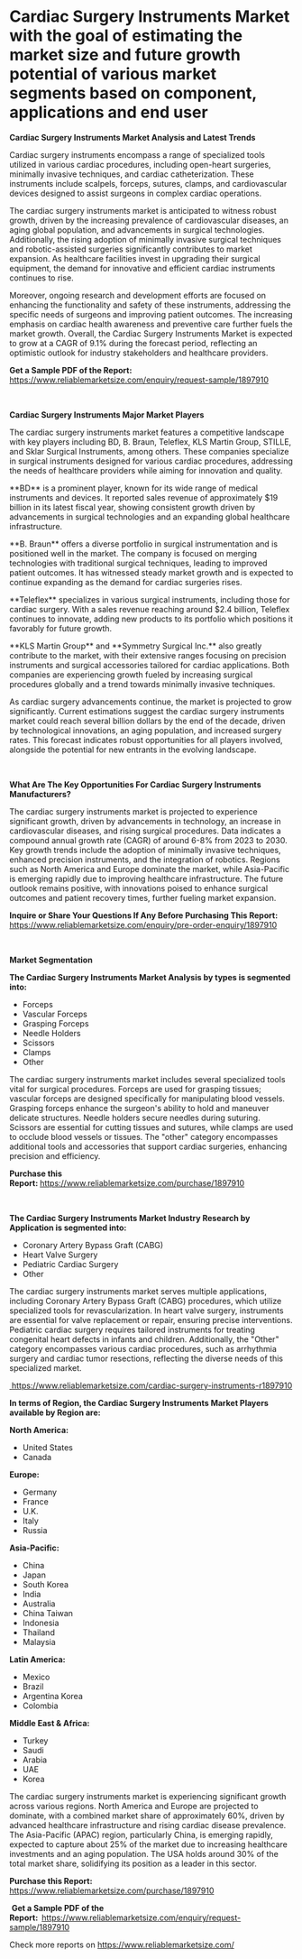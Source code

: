 <p><h1>Cardiac Surgery Instruments Market with the goal of estimating the market size and future growth potential of various market segments based on component, applications and end user</h1></p><p><strong>Cardiac Surgery Instruments Market Analysis and Latest Trends</strong></p>
<p><p>Cardiac surgery instruments encompass a range of specialized tools utilized in various cardiac procedures, including open-heart surgeries, minimally invasive techniques, and cardiac catheterization. These instruments include scalpels, forceps, sutures, clamps, and cardiovascular devices designed to assist surgeons in complex cardiac operations.</p><p>The cardiac surgery instruments market is anticipated to witness robust growth, driven by the increasing prevalence of cardiovascular diseases, an aging global population, and advancements in surgical technologies. Additionally, the rising adoption of minimally invasive surgical techniques and robotic-assisted surgeries significantly contributes to market expansion. As healthcare facilities invest in upgrading their surgical equipment, the demand for innovative and efficient cardiac instruments continues to rise.</p><p>Moreover, ongoing research and development efforts are focused on enhancing the functionality and safety of these instruments, addressing the specific needs of surgeons and improving patient outcomes. The increasing emphasis on cardiac health awareness and preventive care further fuels the market growth. Overall, the Cardiac Surgery Instruments Market is expected to grow at a CAGR of 9.1% during the forecast period, reflecting an optimistic outlook for industry stakeholders and healthcare providers.</p></p>
<p><strong>Get a Sample PDF of the Report:&nbsp;</strong> <a href="https://www.reliablemarketsize.com/enquiry/request-sample/1897910?utm_campaign=2629&utm_medium=2&utm_source=Github&utm_content=ia&utm_term=03032025&utm_id=cardiac-surgery-instruments">https://www.reliablemarketsize.com/enquiry/request-sample/1897910</a></p>
<p>&nbsp;</p>
<p><strong>Cardiac Surgery Instruments Major Market Players</strong></p>
<p><p>The cardiac surgery instruments market features a competitive landscape with key players including BD, B. Braun, Teleflex, KLS Martin Group, STILLE, and Sklar Surgical Instruments, among others. These companies specialize in surgical instruments designed for various cardiac procedures, addressing the needs of healthcare providers while aiming for innovation and quality.</p><p>**BD** is a prominent player, known for its wide range of medical instruments and devices. It reported sales revenue of approximately $19 billion in its latest fiscal year, showing consistent growth driven by advancements in surgical technologies and an expanding global healthcare infrastructure.</p><p>**B. Braun** offers a diverse portfolio in surgical instrumentation and is positioned well in the market. The company is focused on merging technologies with traditional surgical techniques, leading to improved patient outcomes. It has witnessed steady market growth and is expected to continue expanding as the demand for cardiac surgeries rises.</p><p>**Teleflex** specializes in various surgical instruments, including those for cardiac surgery. With a sales revenue reaching around $2.4 billion, Teleflex continues to innovate, adding new products to its portfolio which positions it favorably for future growth.</p><p>**KLS Martin Group** and **Symmetry Surgical Inc.** also greatly contribute to the market, with their extensive ranges focusing on precision instruments and surgical accessories tailored for cardiac applications. Both companies are experiencing growth fueled by increasing surgical procedures globally and a trend towards minimally invasive techniques.</p><p>As cardiac surgery advancements continue, the market is projected to grow significantly. Current estimations suggest the cardiac surgery instruments market could reach several billion dollars by the end of the decade, driven by technological innovations, an aging population, and increased surgery rates. This forecast indicates robust opportunities for all players involved, alongside the potential for new entrants in the evolving landscape.</p></p>
<p>&nbsp;</p>
<p><strong>What Are The Key Opportunities For Cardiac Surgery Instruments Manufacturers?</strong></p>
<p><p>The cardiac surgery instruments market is projected to experience significant growth, driven by advancements in technology, an increase in cardiovascular diseases, and rising surgical procedures. Data indicates a compound annual growth rate (CAGR) of around 6-8% from 2023 to 2030. Key growth trends include the adoption of minimally invasive techniques, enhanced precision instruments, and the integration of robotics. Regions such as North America and Europe dominate the market, while Asia-Pacific is emerging rapidly due to improving healthcare infrastructure. The future outlook remains positive, with innovations poised to enhance surgical outcomes and patient recovery times, further fueling market expansion.</p></p>
<p><strong>Inquire or Share Your Questions If Any Before Purchasing This Report:</strong> <a href="https://www.reliablemarketsize.com/enquiry/pre-order-enquiry/1897910?utm_campaign=2629&utm_medium=2&utm_source=Github&utm_content=ia&utm_term=03032025&utm_id=cardiac-surgery-instruments">https://www.reliablemarketsize.com/enquiry/pre-order-enquiry/1897910</a></p>
<p>&nbsp;</p>
<p><strong>Market Segmentation</strong></p>
<p><strong>The Cardiac Surgery Instruments Market Analysis by types is segmented into:</strong></p>
<p><ul><li>Forceps</li><li>Vascular Forceps</li><li>Grasping Forceps</li><li>Needle Holders</li><li>Scissors</li><li>Clamps</li><li>Other</li></ul></p>
<p><p>The cardiac surgery instruments market includes several specialized tools vital for surgical procedures. Forceps are used for grasping tissues; vascular forceps are designed specifically for manipulating blood vessels. Grasping forceps enhance the surgeon's ability to hold and maneuver delicate structures. Needle holders secure needles during suturing. Scissors are essential for cutting tissues and sutures, while clamps are used to occlude blood vessels or tissues. The "other" category encompasses additional tools and accessories that support cardiac surgeries, enhancing precision and efficiency.</p></p>
<p><strong>Purchase this Report:&nbsp;</strong><a href="https://www.reliablemarketsize.com/purchase/1897910?utm_campaign=2629&utm_medium=2&utm_source=Github&utm_content=ia&utm_term=03032025&utm_id=cardiac-surgery-instruments">https://www.reliablemarketsize.com/purchase/1897910</a></p>
<p>&nbsp;</p>
<p><strong>The Cardiac Surgery Instruments Market Industry Research by Application is segmented into:</strong></p>
<p><ul><li>Coronary Artery Bypass Graft (CABG)</li><li>Heart Valve Surgery</li><li>Pediatric Cardiac Surgery</li><li>Other</li></ul></p>
<p><p>The cardiac surgery instruments market serves multiple applications, including Coronary Artery Bypass Graft (CABG) procedures, which utilize specialized tools for revascularization. In heart valve surgery, instruments are essential for valve replacement or repair, ensuring precise interventions. Pediatric cardiac surgery requires tailored instruments for treating congenital heart defects in infants and children. Additionally, the "Other" category encompasses various cardiac procedures, such as arrhythmia surgery and cardiac tumor resections, reflecting the diverse needs of this specialized market.</p></p>
<p><a href="https://www.reliablemarketsize.com/cardiac-surgery-instruments-r1897910?utm_campaign=2629&utm_medium=2&utm_source=Github&utm_content=ia&utm_term=03032025&utm_id=cardiac-surgery-instruments">&nbsp;https://www.reliablemarketsize.com/cardiac-surgery-instruments-r1897910</a></p>
<p><strong>In terms of Region, the Cardiac Surgery Instruments Market Players available by Region are:</strong></p>
<p>
    <p> <strong> North America: </strong>
        <ul>
            <li>United States</li>
            <li>Canada</li>
        </ul>
        </p> 
    <p> <strong> Europe: </strong>
        <ul>
            <li>Germany</li>
            <li>France</li>
            <li>U.K.</li>
            <li>Italy</li>
            <li>Russia</li>
        </ul>
        </p> 
    <p> <strong> Asia-Pacific: </strong>
        <ul>
            <li>China</li>
            <li>Japan</li>
            <li>South Korea</li>
            <li>India</li>
            <li>Australia</li>
            <li>China Taiwan</li>
            <li>Indonesia</li>
            <li>Thailand</li>
            <li>Malaysia</li>
        </ul>
        </p> 
    <p> <strong> Latin America: </strong>
        <ul>
            <li>Mexico</li>
            <li>Brazil</li>
            <li>Argentina Korea</li>
            <li>Colombia</li>
        </ul>
        </p> 
    <p> <strong> Middle East & Africa: </strong>
        <ul>
            <li>Turkey</li>
            <li>Saudi</li>
            <li>Arabia</li>
            <li>UAE</li>
            <li>Korea</li>
        </ul>
    </p>
    </p>
<p><p>The cardiac surgery instruments market is experiencing significant growth across various regions. North America and Europe are projected to dominate, with a combined market share of approximately 60%, driven by advanced healthcare infrastructure and rising cardiac disease prevalence. The Asia-Pacific (APAC) region, particularly China, is emerging rapidly, expected to capture about 25% of the market due to increasing healthcare investments and an aging population. The USA holds around 30% of the total market share, solidifying its position as a leader in this sector.</p></p>
<p><strong>Purchase this Report: </strong><a href="https://www.reliablemarketsize.com/purchase/1897910?utm_campaign=2629&utm_medium=2&utm_source=Github&utm_content=ia&utm_term=03032025&utm_id=cardiac-surgery-instruments">https://www.reliablemarketsize.com/purchase/1897910</a></p>
<p>&nbsp;<strong>Get a Sample PDF of the Report:&nbsp;&nbsp;</strong><a href="https://www.reliablemarketsize.com/enquiry/request-sample/1897910?utm_campaign=2629&utm_medium=2&utm_source=Github&utm_content=ia&utm_term=03032025&utm_id=cardiac-surgery-instruments">https://www.reliablemarketsize.com/enquiry/request-sample/1897910</a></p>
<p><strong></strong></p>
<p>Check more reports on <a href="https://www.reliablemarketsize.com/?utm_campaign=2629&utm_medium=2&utm_source=Github&utm_content=ia&utm_term=03032025&utm_id=cardiac-surgery-instruments">https://www.reliablemarketsize.com/</a></p>